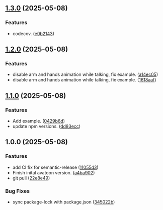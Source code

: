 ## [1.3.0](https://github.com/khaledalam/avatoon/compare/v1.2.0...v1.3.0) (2025-05-08)

### Features

* codecov. ([e0b2143](https://github.com/khaledalam/avatoon/commit/e0b2143772ae9f219736c65efb49b398f13e23d5))

## [1.2.0](https://github.com/khaledalam/avatoon/compare/v1.1.0...v1.2.0) (2025-05-08)

### Features

* disable arm and hands animation while talking, fix example. ([a14ec05](https://github.com/khaledalam/avatoon/commit/a14ec053c8ced6ac7f1718570fddd0e9462039ed))
* disable arm and hands animation while talking, fix example. ([1618aaf](https://github.com/khaledalam/avatoon/commit/1618aaf355a4d16012ad8c4b95ac1acdfb405fa2))

## [1.1.0](https://github.com/khaledalam/avatoon/compare/v1.0.0...v1.1.0) (2025-05-08)

### Features

* Add example. ([0429b6d](https://github.com/khaledalam/avatoon/commit/0429b6d7fbc09ca7574fa75d4ea2bc95185d76af))
* update npm versions. ([dd83ecc](https://github.com/khaledalam/avatoon/commit/dd83ecc61aa78ba1f5c303fd45d89364fbda9e70))

## 1.0.0 (2025-05-08)

### Features

* add CI fix for semantic-release ([11055d3](https://github.com/khaledalam/avatoon/commit/11055d34eaa54bba72b7b9227aa74e09bc28c339))
* Finish inital avatoon version. ([a4ba902](https://github.com/khaledalam/avatoon/commit/a4ba902a4cd4c5ae87260a77c177360e326a66c2))
* git pull ([22e8e49](https://github.com/khaledalam/avatoon/commit/22e8e495662db5e204515d930baa6b99831787b9))

### Bug Fixes

* sync package-lock with package.json ([345022b](https://github.com/khaledalam/avatoon/commit/345022bbd9ac5b2727fab4286ed5979b739102d2))
